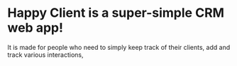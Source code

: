 # Happy Client is a super-simple CRM web app!
It is made for people who need to simply keep track of their clients, add and track various interactions, 